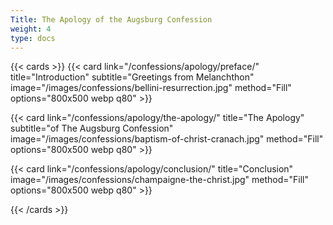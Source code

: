 ```yaml
---
Title: The Apology of the Augsburg Confession
weight: 4
type: docs
---
```


{{< cards >}}
  {{< card link="/confessions/apology/preface/" title="Introduction" subtitle="Greetings from Melanchthon" image="/images/confessions/bellini-resurrection.jpg" method="Fill" options="800x500 webp q80" >}}

  {{< card link="/confessions/apology/the-apology/" title="The Apology" subtitle="of The Augsburg Confession" image="/images/confessions/baptism-of-christ-cranach.jpg"  method="Fill" options="800x500 webp q80" >}}

  {{< card link="/confessions/apology/conclusion/" title="Conclusion" image="/images/confessions/champaigne-the-christ.jpg"  method="Fill" options="800x500 webp q80" >}}
  
{{< /cards >}}